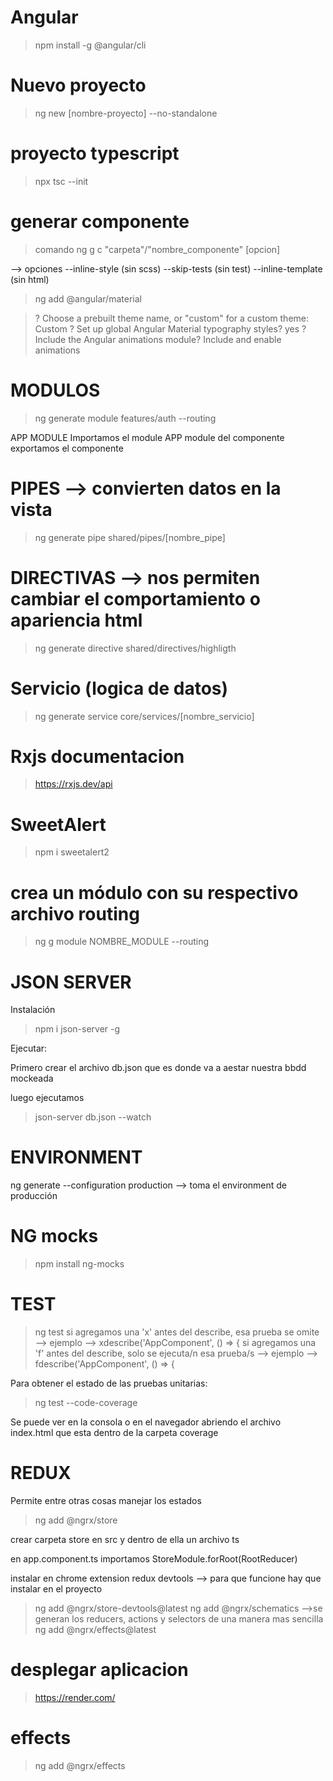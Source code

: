 # Angular 
> npm install -g @angular/cli                                                

# Nuevo proyecto
> ng new [nombre-proyecto] --no-standalone

# proyecto typescript
> npx tsc --init 

# generar componente 
> comando ng g c "carpeta"/"nombre_componente" [opcion]

--> opciones 
    --inline-style (sin scss)
    --skip-tests (sin test)
    --inline-template (sin html)


> ng add @angular/material

> ? Choose a prebuilt theme name, or "custom" for a custom theme: Custom
> ? Set up global Angular Material typography styles? yes
> ? Include the Angular animations module? Include and enable animations


# MODULOS
> ng generate module features/auth --routing

APP MODULE Importamos el  module 
APP module del componente exportamos el componente


# PIPES --> convierten datos en la vista
> ng  generate pipe shared/pipes/[nombre_pipe]

# DIRECTIVAS --> nos permiten cambiar el comportamiento o apariencia html
> ng generate directive shared/directives/highligth

# Servicio (logica de datos)
> ng generate service core/services/[nombre_servicio]

# Rxjs documentacion
> https://rxjs.dev/api

# SweetAlert

> npm i sweetalert2

# crea un módulo con su respectivo archivo routing

> ng g module NOMBRE_MODULE --routing


# JSON SERVER

Instalación 

> npm i json-server -g

Ejecutar:

Primero crear el archivo db.json que es donde va a aestar nuestra bbdd mockeada

luego ejecutamos 

> json-server db.json --watch

# ENVIRONMENT
ng generate --configuration production --> toma el environment de producción

# NG mocks 

> npm install ng-mocks

# TEST 

> ng test
si agregamos una 'x' antes del describe, esa prueba se omite --> ejemplo --> xdescribe('AppComponent', () => {
si agregamos una 'f' antes del describe, solo se ejecuta/n esa prueba/s --> ejemplo --> fdescribe('AppComponent', () => {

Para obtener el estado de las pruebas unitarias:
> ng test --code-coverage

Se puede ver  en la consola o en el navegador abriendo el archivo index.html que esta dentro de la carpeta coverage

# REDUX 
Permite entre otras cosas manejar los estados

> ng add @ngrx/store

crear carpeta store en src y dentro de ella un archivo ts

en app.component.ts importamos  StoreModule.forRoot(RootReducer)

instalar en chrome extension redux devtools --> para que funcione hay que instalar en el proyecto  

> ng add @ngrx/store-devtools@latest
> ng add @ngrx/schematics -->se generan los reducers, actions y selectors de una manera mas sencilla
> ng add @ngrx/effects@latest

# desplegar aplicacion
> https://render.com/


# effects

>  ng add @ngrx/effects
